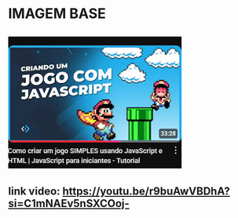 # IMAGEM BASE
![alt text](img/video.png)
--------------------------------------
## **link video:** https://youtu.be/r9buAwVBDhA?si=C1mNAEv5nSXCOoj-
